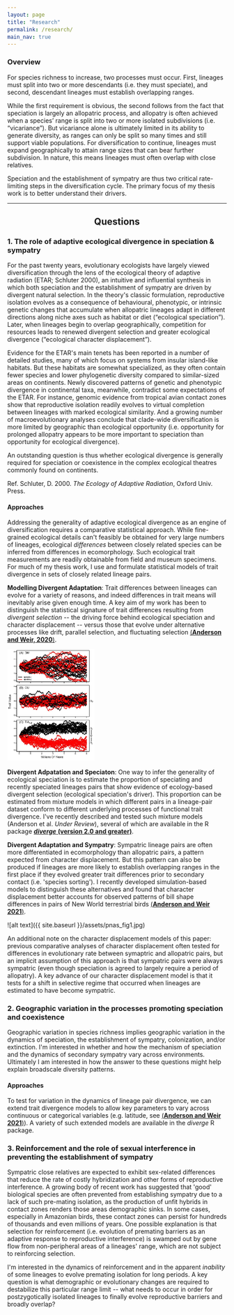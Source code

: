 ```yaml
---
layout: page
title: "Research"
permalink: /research/
main_nav: true
---
```


### Overview

For species richness to increase, two processes must occur. First, lineages must split into two or more descendants (i.e. they must speciate), and second, descendant lineages must establish overlapping ranges. 

While the first requirement is obvious, the second follows from the fact that speciation is largely an allopatric process, and allopatry is often achieved when a species’ range is split into two or more isolated subdivisions (i.e. “vicariance”). But vicariance alone is ultimately limited in its ability to generate diversity, as ranges can only be split so many times and still support viable populations. For diversification to continue, lineages must expand geographically to attain range sizes that can bear further subdivision. In nature, this means lineages must often overlap with close relatives. 

Speciation and the establishment of sympatry are thus two critical rate-limiting steps in the diversification cycle. The primary focus of my thesis work is to better understand their drivers. 

---

<h2 style="text-align:center;"> Questions </h2>

### 1. The role of adaptive ecological divergence in speciation & sympatry

For the past twenty years, evolutionary ecologists have largely viewed diversification through the lens of the ecological theory of adaptive radiation (ETAR; Schluter 2000), an intuitive and influential synthesis in which both speciation and the establishment of sympatry are driven by divergent natural selection. In the theory's classic formulation, reproductive isolation evolves as a consequence of behavioural, phenotypic, or intrinsic genetic changes that accumulate when allopatric lineages adapt in different directions along niche axes such as habitat or diet (“ecological speciation”). Later, when lineages begin to overlap geographically, competition for resources leads to renewed divergent selection and greater ecological divergence (“ecological character displacement”).

Evidence for the ETAR's main tenets has been reported in a number of detailed studies, many of which focus on systems from insular island-like habitats. But these habitats are somewhat specialized, as they often contain fewer species and lower phylogenetic diversity compared to similar-sized areas on continents. Newly discovered patterns of genetic and phenotypic divergence in continental taxa, meanwhile, contradict some expectations of the ETAR. For instance, genomic evidence from tropical avian contact zones show that reproductive isolation readily evolves to virtual completion between lineages with marked ecological similarity. And a growing number of macroevolutionary analyses conclude that clade-wide diversification is more limited by geographic than ecological opportunity (i.e. opportunity for prolonged allopatry appears to be more important to speciation than opportunity for ecological divergence). 

An outstanding question is thus whether ecological divergence is generally required for speciation or coexistence in the complex ecological theatres commonly found on continents.

Ref. Schluter, D. 2000. *The Ecology of Adaptive Radiation*, Oxford Univ. Press.

#### Approaches

Addressing the generality of adaptive ecological divergence as an engine of diversification requires a comparative statistical approach. While fine-grained ecological details can't feasibly be obtained for very large numbers of lineages, ecological *differences* between closely related species can be inferred from differences in ecomorphology. Such ecological trait measurements are readily obtainable from field and museum specimens. For much of my thesis work, I use and formulate statistical models of trait divergence in sets of closely related lineage pairs. 

**Modelling Divergent Adaptation**: Trait differences between lineages can evolve for a variety of reasons, and indeed differences in trait means will inevitably arise given enough time. A key aim of my work has been to distinguish the statistical signature of trait differences resulting from *divergent selection* -- the driving force behind ecological speciation and character displacement -- versus those that evolve under alternative processes like drift, parallel selection, and fluctuating selection [(**Anderson and Weir, 2020**)](https://doi.org/10.1086/710338).

<img src="/assets/aw2020_fig1.jpg" alt="aw2020fig1" width="200"/>

**Divergent Adpatation and Speciaton**: One way to infer the generality of ecological speciation is to estimate the proportion of speciating and recently speciated lineages pairs that show evidence of ecology-based divergent selection (ecological speciation's driver). This proportion can be estimated from mixture models in which different pairs in a lineage-pair dataset conform to different underlying processes of functional trait divergence. I've recently described and tested such mixture models (Anderson et al. *Under Review*), several of which are available in the R package [***diverge*** **(version 2.0 and greater)**](https://cran.r-project.org/web/packages/diverge/index.html). 

**Divergent Adaptation and Sympatry**: Sympatric lineage pairs are often more differentiated in ecomorphology than allopatric pairs, a pattern expected from character displacement. But this pattern can also be produced if lineages are more likely to establish overlapping ranges in the first place if they evolved greater trait differences prior to secondary contact (i.e. 'species sorting'). I recently developed simulation-based models to distinguish these alternatives and found that character displacement better accounts for observed patterns of bill shape differences in pairs of New World terrestrial birds [(**Anderson and Weir 2021**)](https://doi.org/10.1073/pnas.2021209118). 

![alt text]({{ site.baseurl }}/assets/pnas_fig1.jpg)

An additional note on the character displacement models of this paper: previous comparative analyses of character displacement often tested for differences in evolutionary rate between symaptric and allopatric pairs, but an implicit assumption of this approach is that sympatric pairs were always sympatric (even though speciation is agreed to largely require a period of allopatry). A key advance of our character displacement model is that it tests for a shift in selective regime that occurred when lineages are estimated to have become sympatric. 
<br>


### 2. Geographic variation in the processes promoting speciation and coexistence

Geographic variation in species richness implies geographic variation in the dynamics of speciation, the establishment of sympatry, colonization, and/or extinction. I'm interested in whether and how the mechanism of speciation and the dynamics of secondary sympatry vary across environments. Ultimately I am interested in how the answer to these questions might help explain broadscale diversity patterns. 

#### Approaches

To test for variation in the dynamics of lineage pair divergence, we can extend trait divergence models to allow key parameters to vary across continuous or categorical variables (e.g. latitude, see [(**Anderson and Weir 2021**)](https://doi.org/10.1073/pnas.2021209118)). A variety of such extended models are available in the *diverge* R package. <br>


### 3. Reinforcement and the role of sexual interference in preventing the establishment of sympatry

Sympatric close relatives are expected to exhibit sex-related differences that reduce the rate of costly hybridization and other forms of reproductive interference. A growing body of recent work has suggested that 'good' biological species are often prevented from establishing sympatry due to a lack of such pre-mating isolation, as the production of unfit hybrids in contact zones renders those areas demographic sinks. In some cases, especially in Amazonian birds, these contact zones can persist for hundreds of thousands and even millions of years. One possible explanation is that selection for reinforcement (i.e. evolution of premating barriers as an adaptive response to reproductive interference) is swamped out by gene flow from non-peripheral areas of a lineages' range, which are not subject to reinforcing selection. 

I'm interested in the dynamics of reinforcement and in the apparent *inability* of some lineages to evolve premating isolation for long periods. A key question is what demographic or evolutionary changes are required to destabilize this particular range limit -- what needs to occur in order for postzygotically isolated lineages to finally evolve reproductive barriers and broadly overlap? 